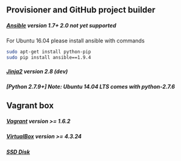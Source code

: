 ## Provisioner and GitHub project builder
##### [Ansible](http://docs.ansible.com/ansible/intro_installation.html#installation) version 1.7+ 2.0 not yet supported

For Ubuntu 16.04 please install ansible with commands

```sh
sudo apt-get install python-pip
sudo pip install ansible==1.9.4
```

##### [Jinja2](http://jinja.pocoo.org/) version 2.8 (dev)
##### [Python 2.7.9+] Note: Ubuntu 14.04 LTS comes with python-2.7.6

## Vagrant box
##### [Vagrant](https://www.vagrantup.com/downloads.html) version >= 1.6.2
##### [VirtualBox](https://www.virtualbox.org/wiki/Downloads) version >= 4.3.24
##### [SSD Disk](https://en.wikipedia.org/wiki/Solid-state_drive)
